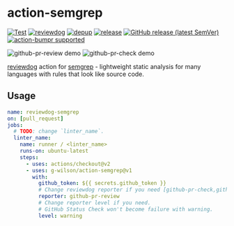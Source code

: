 # action-semgrep

[![Test](https://github.com/g-wilson/action-semgrep/workflows/Test/badge.svg)](https://github.com/g-wilson/action-semgrep/actions?query=workflow%3ATest)
[![reviewdog](https://github.com/g-wilson/action-semgrep/workflows/reviewdog/badge.svg)](https://github.com/g-wilson/action-semgrep/actions?query=workflow%3Areviewdog)
[![depup](https://github.com/g-wilson/action-semgrep/workflows/depup/badge.svg)](https://github.com/g-wilson/action-semgrep/actions?query=workflow%3Adepup)
[![release](https://github.com/g-wilson/action-semgrep/workflows/release/badge.svg)](https://github.com/g-wilson/action-semgrep/actions?query=workflow%3Arelease)
[![GitHub release (latest SemVer)](https://img.shields.io/github/v/release/g-wilson/action-semgrep?logo=github&sort=semver)](https://github.com/g-wilson/action-semgrep/releases)
[![action-bumpr supported](https://img.shields.io/badge/bumpr-supported-ff69b4?logo=github&link=https://github.com/haya14busa/action-bumpr)](https://github.com/haya14busa/action-bumpr)

![github-pr-review demo](https://user-images.githubusercontent.com/3797062/73162963-4b8e2b00-4132-11ea-9a3f-f9c6f624c79f.png)
![github-pr-check demo](https://user-images.githubusercontent.com/3797062/73163032-70829e00-4132-11ea-8481-f213a37db354.png)

[reviewdog](https://github.com/reviewdog/reviewdog) action for [semgrep](https://github.com/returntocorp/semgrep) - lightweight static analysis for many languages with rules that look like source code.

## Usage

```yaml
name: reviewdog-semgrep
on: [pull_request]
jobs:
  # TODO: change `linter_name`.
  linter_name:
    name: runner / <linter_name>
    runs-on: ubuntu-latest
    steps:
      - uses: actions/checkout@v2
      - uses: g-wilson/action-semgrep@v1
        with:
          github_token: ${{ secrets.github_token }}
          # Change reviewdog reporter if you need [github-pr-check,github-check,github-pr-review].
          reporter: github-pr-review
          # Change reporter level if you need.
          # GitHub Status Check won't become failure with warning.
          level: warning
```
